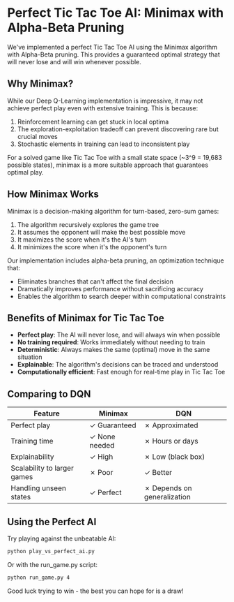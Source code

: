 # Perfect Tic Tac Toe AI: Minimax with Alpha-Beta Pruning

We've implemented a perfect Tic Tac Toe AI using the Minimax algorithm with Alpha-Beta pruning. This provides a guaranteed optimal strategy that will never lose and will win whenever possible.

## Why Minimax?

While our Deep Q-Learning implementation is impressive, it may not achieve perfect play even with extensive training. This is because:

1. Reinforcement learning can get stuck in local optima
2. The exploration-exploitation tradeoff can prevent discovering rare but crucial moves
3. Stochastic elements in training can lead to inconsistent play

For a solved game like Tic Tac Toe with a small state space (~3^9 = 19,683 possible states), minimax is a more suitable approach that guarantees optimal play.

## How Minimax Works

Minimax is a decision-making algorithm for turn-based, zero-sum games:

1. The algorithm recursively explores the game tree
2. It assumes the opponent will make the best possible move
3. It maximizes the score when it's the AI's turn
4. It minimizes the score when it's the opponent's turn

Our implementation includes alpha-beta pruning, an optimization technique that:
- Eliminates branches that can't affect the final decision
- Dramatically improves performance without sacrificing accuracy
- Enables the algorithm to search deeper within computational constraints

## Benefits of Minimax for Tic Tac Toe

- **Perfect play**: The AI will never lose, and will always win when possible
- **No training required**: Works immediately without needing to train
- **Deterministic**: Always makes the same (optimal) move in the same situation
- **Explainable**: The algorithm's decisions can be traced and understood
- **Computationally efficient**: Fast enough for real-time play in Tic Tac Toe

## Comparing to DQN

| Feature | Minimax | DQN |
|---------|---------|-----|
| Perfect play | ✓ Guaranteed | ✗ Approximated |
| Training time | ✓ None needed | ✗ Hours or days |
| Explainability | ✓ High | ✗ Low (black box) |
| Scalability to larger games | ✗ Poor | ✓ Better |
| Handling unseen states | ✓ Perfect | ✗ Depends on generalization |

## Using the Perfect AI

Try playing against the unbeatable AI:

```bash
python play_vs_perfect_ai.py
```

Or with the run_game.py script:

```bash
python run_game.py 4
```

Good luck trying to win - the best you can hope for is a draw!